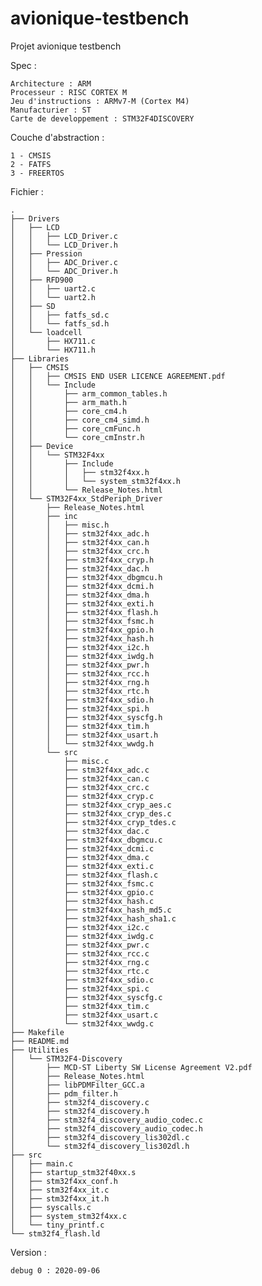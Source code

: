 # avionique-testbench
Projet avionique testbench

Spec :

    Architecture : ARM
    Processeur : RISC CORTEX M
    Jeu d'instructions : ARMv7-M (Cortex M4)
    Manufacturier : ST
    Carte de developpement : STM32F4DISCOVERY

Couche d'abstraction :

    1 - CMSIS
    2 - FATFS
    3 - FREERTOS
   
Fichier :

    .
    ├── Drivers
    │   ├── LCD
    │   │   ├── LCD_Driver.c
    │   │   └── LCD_Driver.h
    │   ├── Pression
    │   │   ├── ADC_Driver.c
    │   │   └── ADC_Driver.h
    │   ├── RFD900
    │   │   ├── uart2.c
    │   │   └── uart2.h
    │   ├── SD
    │   │   ├── fatfs_sd.c
    │   │   └── fatfs_sd.h
    │   └── loadcell
    │       ├── HX711.c
    │       └── HX711.h
    ├── Libraries
    │   ├── CMSIS
    │   │   ├── CMSIS END USER LICENCE AGREEMENT.pdf
    │   │   └── Include
    │   │       ├── arm_common_tables.h
    │   │       ├── arm_math.h
    │   │       ├── core_cm4.h
    │   │       ├── core_cm4_simd.h
    │   │       ├── core_cmFunc.h
    │   │       └── core_cmInstr.h
    │   ├── Device
    │   │   └── STM32F4xx
    │   │       ├── Include
    │   │       │   ├── stm32f4xx.h
    │   │       │   └── system_stm32f4xx.h
    │   │       └── Release_Notes.html
    │   └── STM32F4xx_StdPeriph_Driver
    │       ├── Release_Notes.html
    │       ├── inc
    │       │   ├── misc.h
    │       │   ├── stm32f4xx_adc.h
    │       │   ├── stm32f4xx_can.h
    │       │   ├── stm32f4xx_crc.h
    │       │   ├── stm32f4xx_cryp.h
    │       │   ├── stm32f4xx_dac.h
    │       │   ├── stm32f4xx_dbgmcu.h
    │       │   ├── stm32f4xx_dcmi.h
    │       │   ├── stm32f4xx_dma.h
    │       │   ├── stm32f4xx_exti.h
    │       │   ├── stm32f4xx_flash.h
    │       │   ├── stm32f4xx_fsmc.h
    │       │   ├── stm32f4xx_gpio.h
    │       │   ├── stm32f4xx_hash.h
    │       │   ├── stm32f4xx_i2c.h
    │       │   ├── stm32f4xx_iwdg.h
    │       │   ├── stm32f4xx_pwr.h
    │       │   ├── stm32f4xx_rcc.h
    │       │   ├── stm32f4xx_rng.h
    │       │   ├── stm32f4xx_rtc.h
    │       │   ├── stm32f4xx_sdio.h
    │       │   ├── stm32f4xx_spi.h
    │       │   ├── stm32f4xx_syscfg.h
    │       │   ├── stm32f4xx_tim.h
    │       │   ├── stm32f4xx_usart.h
    │       │   └── stm32f4xx_wwdg.h
    │       └── src
    │           ├── misc.c
    │           ├── stm32f4xx_adc.c
    │           ├── stm32f4xx_can.c
    │           ├── stm32f4xx_crc.c
    │           ├── stm32f4xx_cryp.c
    │           ├── stm32f4xx_cryp_aes.c
    │           ├── stm32f4xx_cryp_des.c
    │           ├── stm32f4xx_cryp_tdes.c
    │           ├── stm32f4xx_dac.c
    │           ├── stm32f4xx_dbgmcu.c
    │           ├── stm32f4xx_dcmi.c
    │           ├── stm32f4xx_dma.c
    │           ├── stm32f4xx_exti.c
    │           ├── stm32f4xx_flash.c
    │           ├── stm32f4xx_fsmc.c
    │           ├── stm32f4xx_gpio.c
    │           ├── stm32f4xx_hash.c
    │           ├── stm32f4xx_hash_md5.c
    │           ├── stm32f4xx_hash_sha1.c
    │           ├── stm32f4xx_i2c.c
    │           ├── stm32f4xx_iwdg.c
    │           ├── stm32f4xx_pwr.c
    │           ├── stm32f4xx_rcc.c
    │           ├── stm32f4xx_rng.c
    │           ├── stm32f4xx_rtc.c
    │           ├── stm32f4xx_sdio.c
    │           ├── stm32f4xx_spi.c
    │           ├── stm32f4xx_syscfg.c
    │           ├── stm32f4xx_tim.c
    │           ├── stm32f4xx_usart.c
    │           └── stm32f4xx_wwdg.c
    ├── Makefile
    ├── README.md
    ├── Utilities
    │   └── STM32F4-Discovery
    │       ├── MCD-ST Liberty SW License Agreement V2.pdf
    │       ├── Release_Notes.html
    │       ├── libPDMFilter_GCC.a
    │       ├── pdm_filter.h
    │       ├── stm32f4_discovery.c
    │       ├── stm32f4_discovery.h
    │       ├── stm32f4_discovery_audio_codec.c
    │       ├── stm32f4_discovery_audio_codec.h
    │       ├── stm32f4_discovery_lis302dl.c
    │       └── stm32f4_discovery_lis302dl.h
    ├── src
    │   ├── main.c
    │   ├── startup_stm32f40xx.s
    │   ├── stm32f4xx_conf.h
    │   ├── stm32f4xx_it.c
    │   ├── stm32f4xx_it.h
    │   ├── syscalls.c
    │   ├── system_stm32f4xx.c
    │   └── tiny_printf.c
    └── stm32f4_flash.ld
    
 Version :
    
    debug 0 : 2020-09-06
